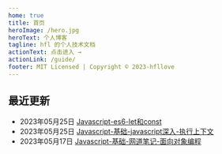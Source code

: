 ```yaml
---
home: true
title: 首页
heroImage: /hero.jpg
heroText: 个人博客
tagline: hfl 的个人技术文档
actionText: 点击进入 →
actionLink: /guide/
footer: MIT Licensed | Copyright © 2023-hfllove
---
```

## 最近更新
- 2023年05月25日 [Javascript-es6-let和const](https://myblog.hfllog.space/web/javascript/es6/#let-%E5%92%8C-const)
- 2023年05月25日 [Javascript-基础-javascript深入-执行上下文](https://myblog.hfllog.space/web/javaScript/%E5%9F%BA%E7%A1%80/javascript%E6%B7%B1%E5%85%A5.html#%E6%89%A7%E8%A1%8C%E4%B8%8A%E4%B8%8B%E6%96%87)
- 2023年05月17日 [Javascript-基础-网道笔记-面向对象编程](https://myblog.hfllog.space/web/javaScript/%E5%9F%BA%E7%A1%80/%E7%BD%91%E9%81%93javascript%E7%AC%94%E8%AE%B0.html#%E9%9D%A2%E5%90%91%E5%AF%B9%E8%B1%A1%E7%BC%96%E7%A8%8B)
